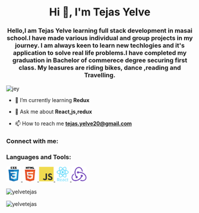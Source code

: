 <h1 align="center">Hi 👋, I'm Tejas Yelve</h1>
<h3 align="center">Hello,I am Tejas Yelve learning full stack development in masai school.I have made various individual and group projects in my journey. I am always keen to learn new techlogies and it's application to solve real life problems.I have completed my graduation in Bachelor of commerece degree securing first class. My leasures are riding bikes, dance ,reading and Travelling.</h3>
<img align='center' src='https://camo.githubusercontent.com/c1dcb74cc1c1835b1d716f5051499a2814c683c806b15f04b0eba492863703e9/68747470733a2f2f63646e2e6472696262626c652e636f6d2f75736572732f3733303730332f73637265656e73686f74732f363538313234332f6176656e746f2e676966' alt='jey'/>

- 🌱 I’m currently learning **Redux**

- 💬 Ask me about **React,js,redux**

- 📫 How to reach me **tejas.yelve20@gmail.com**

<h3 align="left">Connect with me:</h3>
<p align="left">
</p>

<h3 align="left">Languages and Tools:</h3>
<p align="left"> <a href="https://www.w3schools.com/css/" target="_blank" rel="noreferrer"> <img src="https://raw.githubusercontent.com/devicons/devicon/master/icons/css3/css3-original-wordmark.svg" alt="css3" width="40" height="40"/> </a> <a href="https://www.w3.org/html/" target="_blank" rel="noreferrer"> <img src="https://raw.githubusercontent.com/devicons/devicon/master/icons/html5/html5-original-wordmark.svg" alt="html5" width="40" height="40"/> </a> <a href="https://developer.mozilla.org/en-US/docs/Web/JavaScript" target="_blank" rel="noreferrer"> <img src="https://raw.githubusercontent.com/devicons/devicon/master/icons/javascript/javascript-original.svg" alt="javascript" width="40" height="40"/> </a> <a href="https://reactjs.org/" target="_blank" rel="noreferrer"> <img src="https://raw.githubusercontent.com/devicons/devicon/master/icons/react/react-original-wordmark.svg" alt="react" width="40" height="40"/> </a> <a href="https://redux.js.org" target="_blank" rel="noreferrer"> <img src="https://raw.githubusercontent.com/devicons/devicon/master/icons/redux/redux-original.svg" alt="redux" width="40" height="40"/> </a> </p>

<p><img align="center" src="https://github-readme-stats.vercel.app/api/top-langs?username=yelvetejas&show_icons=true&locale=en&layout=compact" alt="yelvetejas" /></p>

<p><img align="center" src="https://github-readme-streak-stats.herokuapp.com/?user=yelvetejas&" alt="yelvetejas" /></p>

